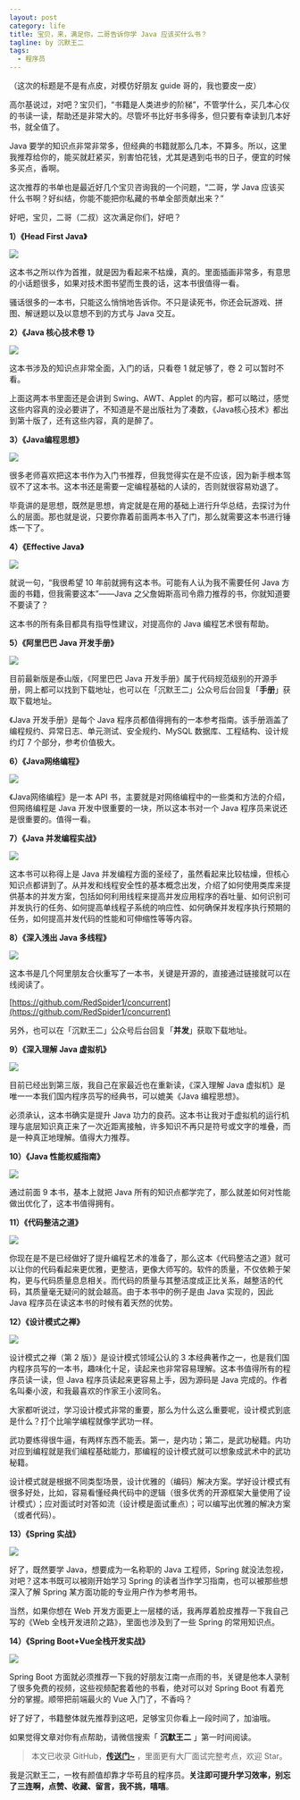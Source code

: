 ```yaml
---
layout: post
category: life
title: 宝贝，来，满足你，二哥告诉你学 Java 应该买什么书？
tagline: by 沉默王二
tags: 
  - 程序员
---
```


（这次的标题是不是有点皮，对模仿好朋友 guide 哥的，我也要皮一皮）

<!--more-->



高尔基说过，对吧？宝贝们，“书籍是人类进步的阶梯”，不管学什么，买几本心仪的书读一读，帮助还是非常大的。尽管坏书比好书多得多，但只要有幸读到几本好书，就全值了。

Java 要学的知识点非常非常多，但经典的书籍就那么几本，不算多。所以，这里我推荐给你的，能买就赶紧买，别害怕花钱，尤其是遇到屯书的日子，便宜的时候多买点，香啊。

这次推荐的书单也是最近好几个宝贝咨询我的一个问题，“二哥，学 Java 应该买什么书啊？好纠结，你能不能把你私藏的书单全部贡献出来？”

好吧，宝贝，二哥（二叔）这次满足你们，好吧？

**1）《Head First Java》**


![](http://www.itwanger.com/assets/images/2020/06/java-book-01.png)

这本书之所以作为首推，就是因为看起来不枯燥，真的。里面插画非常多，有意思的小话题很多，如果对技术图书望而生畏的话，这本书很值得一看。

骚话很多的一本书，只能这么悄悄地告诉你。不只是读死书，你还会玩游戏、拼图、解谜题以及以意想不到的方式与 Java 交互。

**2）《Java 核心技术卷 1》**


![](http://www.itwanger.com/assets/images/2020/06/java-book-02.png)

这本书涉及的知识点非常全面，入门的话，只看卷 1 就足够了，卷 2 可以暂时不看。

上面这两本书里面还是会讲到 Swing、AWT、Applet 的内容，都可以略过，感觉这些内容真的没必要讲了，不知道是不是出版社为了凑数，《Java核心技术》都出到第十版了，还有这些内容，真的是醉了。

**3）《Java编程思想》**


![](http://www.itwanger.com/assets/images/2020/06/java-book-03.png)

很多老师喜欢把这本书作为入门书推荐，但我觉得实在是不应该，因为新手根本驾驭不了这本书。这本书还是需要一定编程基础的人读的，否则就很容易劝退了。

毕竟讲的是思想，既然是思想，肯定就是在用的基础上进行升华总结，去探讨为什么的层面。那也就是说，只要你靠着前面两本书入了门，那么就需要这本书进行锤炼一下了。

**4）《Effective Java》**


![](http://www.itwanger.com/assets/images/2020/06/java-book-04.png)

就说一句，“我很希望 10 年前就拥有这本书。可能有人认为我不需要任何 Java 方面的书籍，但我需要这本”——Java 之父詹姆斯高司令鼎力推荐的书，你就知道要不要读了？

这本书的所有条目都具有指导性建议，对提高你的 Java 编程艺术很有帮助。

**5）《阿里巴巴 Java 开发手册》**



![](http://www.itwanger.com/assets/images/2020/06/java-book-05.png)

目前最新版是泰山版，《阿里巴巴 Java 开发手册》属于代码规范级别的开源手册，网上都可以找到下载地址，也可以在「沉默王二」公众号后台回复「**手册**」获取下载地址。

《Java 开发手册》是每个 Java 程序员都值得拥有的一本参考指南。该手册涵盖了编程规约、异常日志、单元测试、安全规约、MySQL 数据库、工程结构、设计规约灯 7 个部分，参考价值极大。

**6）《Java网络编程》**


![](http://www.itwanger.com/assets/images/2020/06/java-book-06.png)

《Java网络编程》是一本 API 书，主要就是对网络编程中的一些类和方法的介绍，但网络编程是 Java 开发中很重要的一块，所以这本书对一个 Java 程序员来说还是很重要的。值得一看。

**7）《Java 并发编程实战》**


![](http://www.itwanger.com/assets/images/2020/06/java-book-07.png)

这本书可以称得上是 Java 并发编程方面的圣经了，虽然看起来比较枯燥，但核心知识点都讲到了。从并发和线程安全性的基本概念出发，介绍了如何使用类库来提供基本的并发方案，包括如何利用线程来提高并发应用程序的吞吐量、如何识别可并发执行的任务、如何提高单线程子系统的响应性、如何确保并发程序执行预期的任务，如何提高并发代码的性能和可伸缩性等等内容。

**8）《深入浅出 Java 多线程》**


![](http://www.itwanger.com/assets/images/2020/06/java-book-08.png)

这本书是几个阿里朋友合伙重写了一本书，关键是开源的，直接通过链接就可以在线阅读了。

[https://github.com/RedSpider1/concurrent](https://github.com/RedSpider1/concurrent)

另外，也可以在「沉默王二」公众号后台回复「**并发**」获取下载地址。


**9）《深入理解 Java 虚拟机》**


![](http://www.itwanger.com/assets/images/2020/06/java-book-09.png)

目前已经出到第三版，我自己在家最近也在重新读，《深入理解 Java 虚拟机》是唯一一本我们国内程序员写的经典书，可以媲美《Java 编程思想》。

必须承认，这本书确实是提升 Java 功力的良药。这本书让我对于虚拟机的运行机理与底层知识真正来了一次近距离接触，许多知识不再只是符号或文字的堆叠，而是一种真正地理解。值得大力推荐。

**10）《Java 性能权威指南》**


![](http://www.itwanger.com/assets/images/2020/06/java-book-10.png)

通过前面 9 本书，基本上就把 Java 所有的知识点都学完了，那么就差如何对性能做出优化了，这本书值得拥有。

**11）《代码整洁之道》**


![](http://www.itwanger.com/assets/images/2020/06/java-book-11.png)

你现在是不是已经做好了提升编程艺术的准备了，那么这本《代码整洁之道》就可以让你的代码看起来更优雅，更整洁，更像大师写的。软件的质量，不仅依赖于架构，更与代码质量息息相关。而代码的质量与其整洁度成正比关系，越整洁的代码，其质量毫无疑问的就会越高。由于本书中的例子是由 Java 实现的，因此 Java 程序员在读这本书的时候有着天然的优势。

**12）《设计模式之禅》**


![](http://www.itwanger.com/assets/images/2020/06/java-book-12.png)

设计模式之禅（第 2 版）》是设计模式领域公认的 3 本经典著作之一，也是我们国内程序员写的一本书，趣味化十足，读起来也非常容易理解。这本书值得所有的程序员读一读，但 Java 程序员读起来更容易上手，因为源码是 Java 完成的。作者名叫秦小波，和我最喜欢的作家王小波同名。

大家都听说过，学习设计模式非常的重要，那么为什么这么重要呢，设计模式到底是什么？打个比喻学编程就像学武功一样。

武功要练得很牛逼，有两样东西不能丢。第一，是内功；第二，是武功秘籍。内功对应到编程就是我们编程基础能力，那编程的设计模式就可以想象成武术中的武功秘籍。

设计模式就是根据不同类型场景，设计优雅的（编码）解决方案。学好设计模式有很多好处，比如，容易看懂经典代码中的逻辑（很多优秀的开源框架大量使用了设计模式）；应对面试时对答如流（设计模是面试重点）；可以编写出优雅的解决方案（或者代码）。

**13）《Spring 实战》**


![](http://www.itwanger.com/assets/images/2020/06/java-book-13.png)

好了，既然要学 Java，想要成为一名称职的 Java 工程师，Spring 就没法忽视，对吧？这本书既可以被刚开始学习 Spring 的读者当作学习指南，也可以被那些想深入了解 Spring 某方面功能的专业用户作为参考用书。

当然，如果你想在 Web 开发方面更上一层楼的话，我再厚着脸皮推荐一下我自己写的《Web 全栈开发进阶之路》，里面也涉及到了一些 Spring 的常用知识点。

**14）《Spring Boot+Vue全栈开发实战》**


![](http://www.itwanger.com/assets/images/2020/06/java-book-14.png)

Spring Boot 方面就必须推荐一下我的好朋友江南一点雨的书，关键是他本人录制了很多免费的视频，这些视频配套着他的书看，绝对可以对 Spring Boot 有着充分的掌握。顺带把前端最火的 Vue 入门了，不香吗？

好了好了，书籍整体就先推荐到这吧，足够宝贝你看上一段时间了，加油哦。

如果觉得文章对你有点帮助，请微信搜索「 **沉默王二** 」第一时间阅读。

>本文已收录 GitHub，[**传送门~**](https://github.com/qinggee/itwanger.github.io) ，里面更有大厂面试完整考点，欢迎 Star。

我是沉默王二，一枚有颜值却靠才华苟且的程序员。**关注即可提升学习效率，别忘了三连啊，点赞、收藏、留言，我不挑，嘻嘻**。